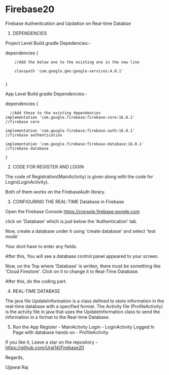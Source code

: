# Firebase20
Firebase Authentication and Updation on Real-time Databse

1. DEPENDENCIES

Project Level Build.gradle Depedencies:-

dependencies {

        //Add the below one to the existing one in the new line
        
        classpath 'com.google.gms:google-services:4.0.1'
        
        
    }
    
App Level Build.gradle Dependencies:-

dependencies {

      //Add these to the existing dependencies
    implementation 'com.google.firebase:firebase-core:16.0.1'             //firebase core
    
    implementation 'com.google.firebase:firebase-auth:16.0.1'             //firebase authentication
    
    implementation 'com.google.firebase:firebase-database:16.0.1'         //firebase database
    
    }
 
 
 2. CODE FOR REGISTER AND LOGIN
 
 The code of Registration(MainActivity) is given along with the code for Login(LoginActivity).
 
 Both of them works on the FirebaseAuth library.
 
 
 
 3. CONFIGURING THE REAL-TIME Database in Firebase
 
 Open the Firebase Console https://console.firebase.google.com
 
 click on 'Database' which is just below the 'Authentication' tab.
 
 Now, create a database under it using 'create database' and select 'test mode'
 
 Your dont have to enter any fields.
 
 After this, You will see a database control panel appeared to your screen.
 
 Now, on the Top where 'Database' is wriiten, there must be something like 'Cloud Firestore'. Click on it to change it to Real-Time Database.
 
 After this, do the coding part.
 
 
 
 4. REAL-TIME DATABASE
 
 The java file UpdateInformation is a class defined to store information in the real-time database with a specified format.
 The Activity file (ProfileActivity) is the actvity file in java that uses the UpdateInformation class to send the information in a format 
 to the Real-time Database.
 

 

5. Run the App
Register - MainActivity
Login - LoginActivity
Logged In Page with database hands on - ProfileActivity

If you like it, Leave a star on the repository - https://github.com/Uraj14/Firebase20

Regards,

Ujjawal Raj


